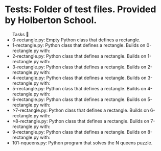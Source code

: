 # Tests: Folder of test files. Provided by Holberton School.

<ul>Tasks 📃
<li>0-rectangle.py: Empty Python class that defines a rectangle.</li>
<li>1-rectangle.py: Python class that defines a rectangle. Builds on 0-rectangle.py with:</li>
<li>2-rectangle.py: Python class that defines a rectangle. Builds on 1-rectangle.py with:</li>
<li>3-rectangle.py: Python class that defines a rectangle. Builds on 2-rectangle.py with:</li>
<li>4-rectangle.py: Python class that defines a rectangle. Builds on 3-rectangle.py with:</li>
<li>5-rectangle.py: Python class that defines a rectangle. Builds on 4-rectangle.py with:</li>
<li>6-rectangle.py: Python class that defines a rectangle. Builds on 5-rectangle.py with:</li>
<li>>7-rectangle.py: Python class that defines a rectangle. Builds on 6-rectangle.py with:</li>
<li>>8-rectangle.py: Python class that defines a rectangle. Builds on 7-rectangle.py with:</li>
<li>9-rectangle.py: Python class that defines a rectangle. Builds on 8-rectangle.py with:</li>
<li>101-nqueens.py: Python program that solves the N queens puzzle.</li>
</ul>
